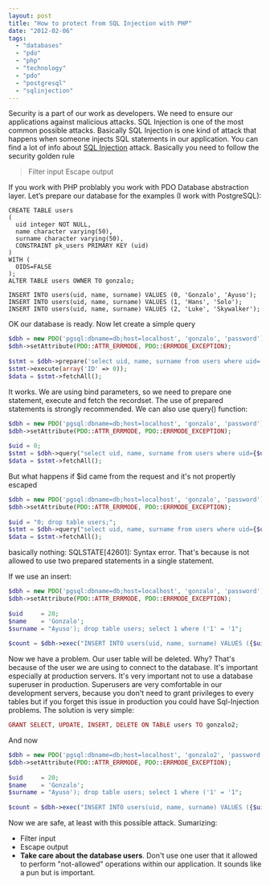 ```yaml
---
layout: post
title: "How to protect from SQL Injection with PHP"
date: "2012-02-06"
tags: 
  - "databases"
  - "pdo"
  - "php"
  - "technology"
  - "pdo"
  - "postgresql"
  - "sqlinjection"
---
```


Security is a part of our work as developers. We need to ensure our applications against malicious attacks. SQL Injection is one of the most common possible attacks. Basically SQL Injection is one kind of attack that happens when someone injects SQL statements in our application. You can find a lot of info about [SQL Injection](http://en.wikipedia.org/wiki/SQL_injection) attack. Basically you need to follow the security golden rule

> Filter input Escape output

If you work with PHP problably you work with PDO Database abstraction layer. Let’s prepare our database for the examples (I work with PostgreSQL):

```postgresql
CREATE TABLE users
(
  uid integer NOT NULL,
  name character varying(50),
  surname character varying(50),
  CONSTRAINT pk_users PRIMARY KEY (uid)
)
WITH (
  OIDS=FALSE
);
ALTER TABLE users OWNER TO gonzalo;
 
INSERT INTO users(uid, name, surname) VALUES (0, 'Gonzalo', 'Ayuso');
INSERT INTO users(uid, name, surname) VALUES (1, 'Hans', 'Solo');
INSERT INTO users(uid, name, surname) VALUES (2, 'Luke', 'Skywalker');
```

OK our database is ready. Now let create a simple query 

```php
$dbh = new PDO('pgsql:dbname=db;host=localhost', 'gonzalo', 'password');
$dbh->setAttribute(PDO::ATTR_ERRMODE, PDO::ERRMODE_EXCEPTION);
 
$stmt = $dbh->prepare('select uid, name, surname from users where uid=:ID');
$stmt->execute(array('ID' => 0));
$data = $stmt->fetchAll();
```

It works. We are using bind parameters, so we need to prepare one statement, execute and fetch the recordset. The use of prepared statements is strongly recommended. We can also use query() function:

```php
$dbh = new PDO('pgsql:dbname=db;host=localhost', 'gonzalo', 'password');
$dbh->setAttribute(PDO::ATTR_ERRMODE, PDO::ERRMODE_EXCEPTION);
 
$uid = 0;
$stmt = $dbh->query("select uid, name, surname from users where uid={$uid}");
$data = $stmt->fetchAll();
```

But what happens if $id came from the request and it's not propertly escaped 

```php
$dbh = new PDO('pgsql:dbname=db;host=localhost', 'gonzalo', 'password');
$dbh->setAttribute(PDO::ATTR_ERRMODE, PDO::ERRMODE_EXCEPTION);
 
$uid = "0; drop table users;";
$stmt = $dbh->query("select uid, name, surname from users where uid={$uid}");
$data = $stmt->fetchAll();
```

basically nothing: SQLSTATE\[42601\]: Syntax error. That's because is not allowed to use two prepared statements in a single statement.

If we use an insert:

```php
$dbh = new PDO('pgsql:dbname=db;host=localhost', 'gonzalo', 'password');
$dbh->setAttribute(PDO::ATTR_ERRMODE, PDO::ERRMODE_EXCEPTION);
 
$uid     = 20;
$name    = 'Gonzalo';
$surname = "Ayuso'); drop table users; select 1 where ('1' = '1";
 
$count = $dbh->exec("INSERT INTO users(uid, name, surname) VALUES ({$uid}, '{$name}', '{$surname}')");
```

Now we have a problem. Our user table will be deleted. Why? That's because of the user we are using to connect to the database. It's important especially at production servers. It's very important not to use a database superuser in production. Superusers are very comfortable in our development servers, because you don't need to grant privileges to every tables but if you forget this issue in production you could have Sql-Injection problems. The solution is very simple:

```php
GRANT SELECT, UPDATE, INSERT, DELETE ON TABLE users TO gonzalo2;
```

And now 

```php
$dbh = new PDO('pgsql:dbname=db;host=localhost', 'gonzalo2', 'password');
$dbh->setAttribute(PDO::ATTR_ERRMODE, PDO::ERRMODE_EXCEPTION);
 
$uid     = 20;
$name    = 'Gonzalo';
$surname = "Ayuso'); drop table users; select 1 where ('1' = '1";
 
$count = $dbh->exec("INSERT INTO users(uid, name, surname) VALUES ({$uid}, '{$name}', '{$surname}')");
```

Now we are safe, at least with this possible attack. Sumarizing:

- Filter input
- Escape output
- **Take care about the database users**. Don't use one user that it allowed to perform "not-allowed" operations within our application. It sounds like a pun but is important.
